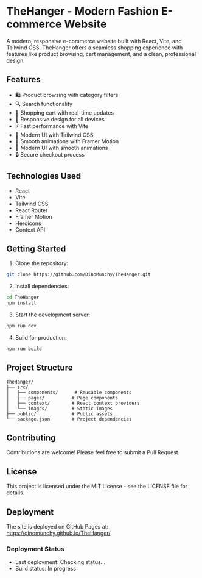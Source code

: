 # TheHanger - Modern Fashion E-commerce Website

A modern, responsive e-commerce website built with React, Vite, and Tailwind CSS. TheHanger offers a seamless shopping experience with features like product browsing, cart management, and a clean, professional design.

## Features

- 🛍️ Product browsing with category filters
- 🔍 Search functionality
- 🛒 Shopping cart with real-time updates
- 📱 Responsive design for all devices
- ⚡ Fast performance with Vite
- 🎨 Modern UI with Tailwind CSS
- 🔄 Smooth animations with Framer Motion
- 🎨 Modern UI with smooth animations
- 🔒 Secure checkout process

## Technologies Used

- React
- Vite
- Tailwind CSS
- React Router
- Framer Motion
- Heroicons
- Context API

## Getting Started

1. Clone the repository:
```bash
git clone https://github.com/DinoMunchy/TheHanger.git
```

2. Install dependencies:
```bash
cd TheHanger
npm install
```

3. Start the development server:
```bash
npm run dev
```

4. Build for production:
```bash
npm run build
```

## Project Structure

```
TheHanger/
├── src/
│   ├── components/      # Reusable components
│   ├── pages/          # Page components
│   ├── context/        # React context providers
│   └── images/         # Static images
├── public/             # Public assets
└── package.json        # Project dependencies
```

## Contributing

Contributions are welcome! Please feel free to submit a Pull Request.

## License

This project is licensed under the MIT License - see the LICENSE file for details.

## Deployment

The site is deployed on GitHub Pages at: https://dinomunchy.github.io/TheHanger/

### Deployment Status
- Last deployment: Checking status...
- Build status: In progress 